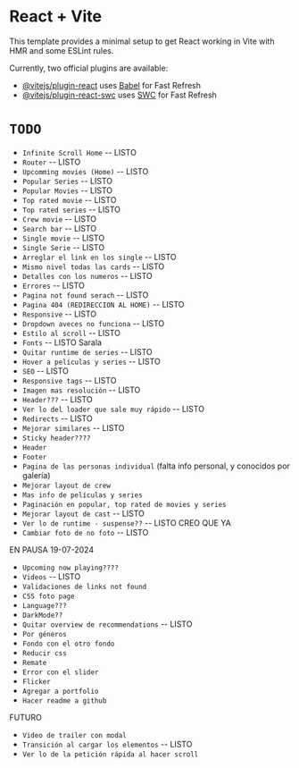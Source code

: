 # React + Vite

This template provides a minimal setup to get React working in Vite with HMR and some ESLint rules.

Currently, two official plugins are available:

- [@vitejs/plugin-react](https://github.com/vitejs/vite-plugin-react/blob/main/packages/plugin-react/README.md) uses [Babel](https://babeljs.io/) for Fast Refresh
- [@vitejs/plugin-react-swc](https://github.com/vitejs/vite-plugin-react-swc) uses [SWC](https://swc.rs/) for Fast Refresh

# `TODO`

- `Infinite Scroll Home` -- LISTO
- `Router` -- LISTO
- `Upcomming movies (Home)` -- LISTO
- `Popular Series` -- LISTO
- `Popular Movies` -- LISTO
- `Top rated movie` -- LISTO
- `Top rated series` -- LISTO
- `Crew movie` -- LISTO
- `Search bar` -- LISTO
- `Single movie` -- LISTO
- `Single Serie` -- LISTO
- `Arreglar el link en los single` -- LISTO
- `Mismo nivel todas las cards` -- LISTO
- `Detalles con los numeros` -- LISTO
- `Errores` -- LISTO
- `Pagina not found serach` -- LISTO
- `Pagina 404 (REDIRECCION AL HOME)` -- LISTO
- `Responsive` -- LISTO
- `Dropdown aveces no funciona` -- LISTO
- `Estilo al scroll` -- LISTO
- `Fonts` -- LISTO Sarala
- `Quitar runtime de series` -- LISTO
- `Hover a películas y series` -- LISTO
- `SEO` -- LISTO
- `Responsive tags` -- LISTO
- `Imagen mas resolución` -- LISTO
- `Header???` -- LISTO
- `Ver lo del loader que sale muy rápido` -- LISTO
- `Redirects` -- LISTO
- `Mejorar similares` -- LISTO
- `Sticky header????`
- `Header`
- `Footer`
- `Pagina de las personas individual` (falta info personal, y conocidos por galería)
- `Mejorar layout de crew`
- `Mas info de películas y series`
- `Paginación en popular, top rated de movies y series`
- `Mejorar layout de cast` -- LISTO
- `Ver lo de runtime - suspense??` -- LISTO CREO QUE YA
- `Cambiar foto de no foto` -- LISTO

EN PAUSA 19-07-2024

- `Upcoming now playing????`
- `Videos` -- LISTO
- `Validaciones de links not found`
- `CSS foto page`
- `Language???`
- `DarkMode??`
- `Quitar overview de recommendations` -- LISTO
- `Por géneros`
- `Fondo con el otro fondo`
- `Reducir css`
- `Remate`
- `Error con el slider`
- `Flicker`
- `Agregar a portfolio`
- `Hacer readme a github`

FUTURO

- `Video de trailer con modal`
- `Transición al cargar los elementos` -- LISTO
- `Ver lo de la petición rápida al hacer scroll`
